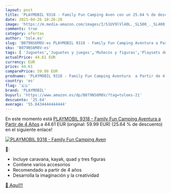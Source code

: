 ```yaml
---
layout: post
title: 'PLAYMOBIL 9318 - Family Fun Camping Aven con un 25.64 % de descuento'
date: 2021-04-26 10:26:28
image: 'https://m.media-amazon.com/images/I/51UV9lVl40L._SL500_._SL400_.jpg'
comments: true
category: ofertas
author: 'tole.es'
slug: 'B079NS6M8V-es PLAYMOBIL 9318 - Family Fun Camping Aventura a Partir de 4...'
sku: 'B079NS6M8V-es'
tags: [ 'Juguetes','Juguetes y juegos','Muñecos y figuras','Playsets de figuras de juguete para niños','playmobil', ]
actualPrice: 44.61 EUR
currency: EUR
price: 44.61
comparePrice: 59.99 EUR
prodname: 'PLAYMOBIL 9318 - Family Fun Camping Aventura  a Partir de 4 Años'
country: 'es'
flag: '🇪🇸'
brand: 'PLAYMOBIL'
buyurl: 'https://www.amazon.es/dp/B079NS6M8V/?tag=tolees-21'
descuento: '25.64'
average: '55.8434444444444'
---
```


En este momento está [PLAYMOBIL 9318 - Family Fun Camping Aventura  a Partir de 4 Años](https://www.amazon.es/dp/B079NS6M8V/?tag=tolees-21) a 44.61 EUR (original: 59.99 EUR) (25.64 %  de descuento) en el siguiente enlace!

[![PLAYMOBIL 9318 - Family Fun Camping Aven](https://m.media-amazon.com/images/I/51UV9lVl40L._SL500_._SL400_.jpg)](https://www.amazon.es/dp/B079NS6M8V/?tag=tolees-21)

🔎:

- Incluye caravana, kayak, quad y tres figuras
- Contiene varios accesorios
- Recomendado a partir de 4 años
- Desarrolla la imaginación y la creatividad

[🛒 Aquí!!!](https://www.amazon.es/dp/B079NS6M8V/?tag=tolees-21)
